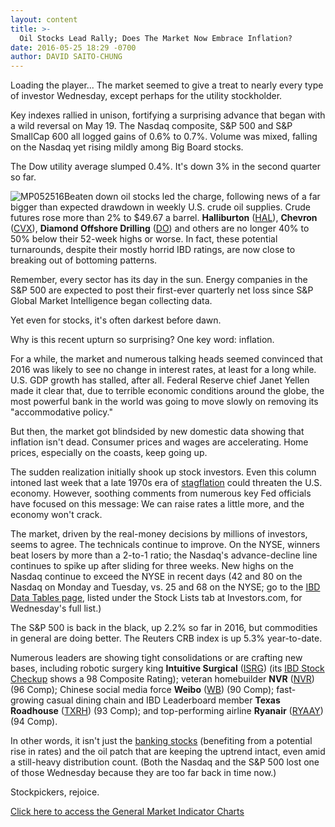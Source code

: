 ```yaml
---
layout: content
title: >-
  Oil Stocks Lead Rally; Does The Market Now Embrace Inflation?
date: 2016-05-25 18:29 -0700
author: DAVID SAITO-CHUNG
---
```






Loading the player...
The market seemed to give a treat to nearly every type of investor Wednesday, except perhaps for the utility stockholder.


Key indexes rallied in unison, fortifying a surprising advance that began with a wild reversal on May 19. The Nasdaq composite, S&P 500 and S&P SmallCap 600 all logged gains of 0.6% to 0.7%. Volume was mixed, falling on the Nasdaq yet rising mildly among Big Board stocks.


The Dow utility average slumped 0.4%. It's down 3% in the second quarter so far.


![MP052516](https://www.investors.com/wp-content/uploads/2016/05/MP052516-192x300.jpg)Beaten down oil stocks led the charge, following news of a far bigger than expected drawdown in weekly U.S. crude oil supplies. Crude futures rose more than 2% to $49.67 a barrel. **Halliburton** ([HAL](https://research.investors.com/quote.aspx?symbol=HAL)), **Chevron** ([CVX](https://research.investors.com/quote.aspx?symbol=CVX)), **Diamond Offshore Drilling** ([DO](https://research.investors.com/quote.aspx?symbol=DO)) and others are no longer 40% to 50% below their 52-week highs or worse. In fact, these potential turnarounds, despite their mostly horrid IBD ratings, are now close to breaking out of bottoming patterns.


Remember, every sector has its day in the sun. Energy companies in the S&P 500 are expected to post their first-ever quarterly net loss since S&P Global Market Intelligence began collecting data.


Yet even for stocks, it's often darkest before dawn.


Why is this recent upturn so surprising? One key word: inflation.


For a while, the market and numerous talking heads seemed convinced that 2016 was likely to see no change in interest rates, at least for a long while. U.S. GDP growth has stalled, after all. Federal Reserve chief Janet Yellen made it clear that, due to terrible economic conditions around the globe, the most powerful bank in the world was going to move slowly on removing its "accommodative policy."


But then, the market got blindsided by new domestic data showing that inflation isn't dead. Consumer prices and wages are accelerating. Home prices, especially on the coasts, keep going up.


The sudden realization initially shook up stock investors. Even this column intoned last week that a late 1970s era of [stagflation](https://www.investors.com/market-trend/the-big-picture/stocks-fall-more-does-the-market-see-a-return-to-carter-style-stagflation/) could threaten the U.S. economy. However, soothing comments from numerous key Fed officials have focused on this message: We can raise rates a little more, and the economy won't crack.


The market, driven by the real-money decisions by millions of investors, seems to agree. The technicals continue to improve. On the NYSE, winners beat losers by more than a 2-to-1 ratio; the Nasdaq's advance-decline line continues to spike up after sliding for three weeks. New highs on the Nasdaq continue to exceed the NYSE in recent days (42 and 80 on the Nasdaq on Monday and Tuesday, vs. 25 and 68 on the NYSE; go to the [IBD Data Tables page](https://www.investors.com/ibd-data-tables/), listed under the Stock Lists tab at Investors.com, for Wednesday's full list.)


The S&P 500 is back in the black, up 2.2% so far in 2016, but commodities in general are doing better. The Reuters CRB index is up 5.3% year-to-date.


Numerous leaders are showing tight consolidations or are crafting new bases, including robotic surgery king **Intuitive Surgical** ([ISRG](https://research.investors.com/quote.aspx?symbol=ISRG)) (its [IBD Stock Checkup](http://research.investors.com/stock-checkup/nasdaq-intuitive-surgical-inc-isrg.aspx) shows a 98 Composite Rating); veteran homebuilder **NVR** ([NVR](https://research.investors.com/quote.aspx?symbol=NVR)) (96 Comp); Chinese social media force **Weibo** ([WB](https://research.investors.com/quote.aspx?symbol=WB)) (90 Comp); fast-growing casual dining chain and IBD Leaderboard member **Texas Roadhouse** ([TXRH](https://research.investors.com/quote.aspx?symbol=TXRH)) (93 Comp); and top-performing airline **Ryanair** ([RYAAY](https://research.investors.com/quote.aspx?symbol=RYAAY)) (94 Comp).


In other words, it isn't just the [banking stocks](https://www.investors.com/market-trend/stock-market-today/banking-energy-stocks-keep-major-indexes-rolling-higher-suntrust-breaks-out/) (benefiting from a potential rise in rates) and the oil patch that are keeping the uptrend intact, even amid a still-heavy distribution count. (Both the Nasdaq and the S&P 500 lost one of those Wednesday because they are too far back in time now.)


Stockpickers, rejoice.


[Click here to access the General Market Indicator Charts](https://www.investors.com/wp-content/uploads/2016/05/IBD2505154658GMI.pdf)





